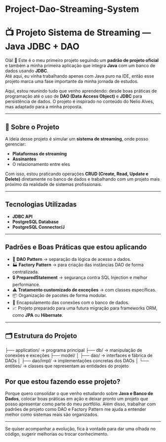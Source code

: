 # Project-Dao-Streaming-System

# 📺 Projeto Sistema de Streaming — Java JDBC + DAO

Olá! 👋 Este é o meu primeiro projeto seguindo um **padrão de projeto oficial** e também a minha primeira aplicação que integra **Java** com um banco de dados usando **JDBC**.  
Até aqui, eu vinha trabalhando apenas com Java puro na IDE, então esse projeto marca uma fase importante da minha jornada de estudos.

Aqui, estou reunindo tudo que venho aprendendo: desde boas práticas de programação até o uso de **DAO (Data Access Object)** e **JDBC** para persistência de dados. O projeto é inspirado no conteúdo do Nelio Alves, mas adaptado para a minha proposta.

---

## 📖 Sobre o Projeto

A ideia desse projeto é simular um **sistema de streaming**, onde posso gerenciar:

- **Plataformas de streaming**
- **Assinantes**
- O relacionamento entre eles

Com isso, estou praticando operações **CRUD (Create, Read, Update e Delete)** diretamente no banco de dados e trabalhando com um projeto mais próximo da realidade de sistemas profissionais.

---

## Tecnologias Utilizadas

- **JDBC API**
- **PostgreSQL Database**
- **PostgreSQL Connector/J**

---

## Padrões e Boas Práticas que estou aplicando

- 📁 **DAO Pattern** → separação da lógica de acesso a dados.
- 🏭 **Factory Pattern** → para criação das instâncias DAO de forma centralizada.
- 🔒 **PreparedStatement** → segurança contra SQL Injection e melhor performance.
- ⚠️ **Tratamento customizado de exceções** → com classes específicas.
- 📦 Organização de pacotes de forma modular.
- 🔌 Encapsulamento das conexões com o banco de dados.
- 📈 Projeto preparado para uma futura migração para frameworks ORM, como **JPA** ou **Hibernate**.

---

## 🗂️ Estrutura do Projeto
├── application/ → programa principal
├── db/ → manipulação de conexões e exceções
├── model/
│ ├── dao/ → interfaces e fábrica de DAOs
│ ├── dao/impl/ → implementações concretas dos DAOs
│ └── entities/ → classes que representam as entidades do projeto

## Por que estou fazendo esse projeto?
Porque quero consolidar o que venho estudando sobre **Java e Banco de Dados**, colocar boas práticas em ação e deixar pronto um projeto que posso apresentar como parte do meu portfólio. Além disso, trabalhar com padrões de projeto como DAO e Factory Pattern me ajuda a entender melhor como sistemas reais são organizados.

---
Se quiser acompanhar a evolução, fica à vontade para dar uma olhada no código, sugerir melhorias ou trocar conhecimento.
